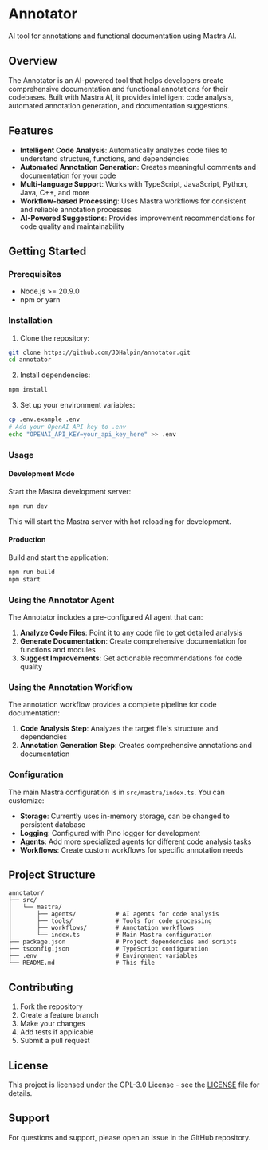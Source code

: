 # Annotator

AI tool for annotations and functional documentation using Mastra AI.

## Overview

The Annotator is an AI-powered tool that helps developers create comprehensive documentation and functional annotations for their codebases. Built with Mastra AI, it provides intelligent code analysis, automated annotation generation, and documentation suggestions.

## Features

- **Intelligent Code Analysis**: Automatically analyzes code files to understand structure, functions, and dependencies
- **Automated Annotation Generation**: Creates meaningful comments and documentation for your code
- **Multi-language Support**: Works with TypeScript, JavaScript, Python, Java, C++, and more
- **Workflow-based Processing**: Uses Mastra workflows for consistent and reliable annotation processes
- **AI-Powered Suggestions**: Provides improvement recommendations for code quality and maintainability

## Getting Started

### Prerequisites

- Node.js >= 20.9.0
- npm or yarn

### Installation

1. Clone the repository:
```bash
git clone https://github.com/JDHalpin/annotator.git
cd annotator
```

2. Install dependencies:
```bash
npm install
```

3. Set up your environment variables:
```bash
cp .env.example .env
# Add your OpenAI API key to .env
echo "OPENAI_API_KEY=your_api_key_here" >> .env
```

### Usage

#### Development Mode

Start the Mastra development server:
```bash
npm run dev
```

This will start the Mastra server with hot reloading for development.

#### Production

Build and start the application:
```bash
npm run build
npm start
```

### Using the Annotator Agent

The Annotator includes a pre-configured AI agent that can:

1. **Analyze Code Files**: Point it to any code file to get detailed analysis
2. **Generate Documentation**: Create comprehensive documentation for functions and modules
3. **Suggest Improvements**: Get actionable recommendations for code quality

### Using the Annotation Workflow

The annotation workflow provides a complete pipeline for code documentation:

1. **Code Analysis Step**: Analyzes the target file's structure and dependencies
2. **Annotation Generation Step**: Creates comprehensive annotations and documentation

### Configuration

The main Mastra configuration is in `src/mastra/index.ts`. You can customize:

- **Storage**: Currently uses in-memory storage, can be changed to persistent database
- **Logging**: Configured with Pino logger for development
- **Agents**: Add more specialized agents for different code analysis tasks
- **Workflows**: Create custom workflows for specific annotation needs

## Project Structure

```
annotator/
├── src/
│   └── mastra/
│       ├── agents/           # AI agents for code analysis
│       ├── tools/            # Tools for code processing
│       ├── workflows/        # Annotation workflows
│       └── index.ts          # Main Mastra configuration
├── package.json              # Project dependencies and scripts
├── tsconfig.json             # TypeScript configuration
├── .env                      # Environment variables
└── README.md                 # This file
```

## Contributing

1. Fork the repository
2. Create a feature branch
3. Make your changes
4. Add tests if applicable
5. Submit a pull request

## License

This project is licensed under the GPL-3.0 License - see the [LICENSE](LICENSE) file for details.

## Support

For questions and support, please open an issue in the GitHub repository.
